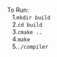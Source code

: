 To Run: <br>
&nbsp;&nbsp; 1.`mkdir build`<br>
&nbsp;&nbsp; 2.`cd build`   <br>
&nbsp;&nbsp; 3.`cmake ..`   <br>
&nbsp;&nbsp; 4.`make`       <br>
&nbsp;&nbsp; 5.`./compiler` <br>
